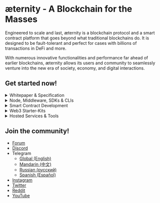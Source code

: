# æternity - A Blockchain for the Masses

Engineered to scale and last, æternity is a blockchain protocol and a smart contract platform that goes beyond what traditional blockchains do. It is designed to be fault-tolerant and perfect for cases with billions of transactions in DeFi and more.

With numerous innovative functionalities and performance far ahead of earlier blockchains, æternity allows its users and community to seamlessly venture into the new era of society, economy, and digital interactions.

## Get started now!

<details>
  <summary>Whitepaper & Specification</summary> 

- <a href='https://github.com/keypair/white-paper/blob/master/aeternity-whitepaper.pdf' target='_blank'>whitepaper</a> - Whitepaper draft from 2020 where most parts still valid and up to date
- <a href='https://github.com/aeternity/protocol' target='_blank'>protocol</a> - Specification of the æternity blockchain protocol
</details>

<details>
  <summary>Node, Middleware, SDKs & CLIs</summary> 

### Node
- <a href='https://github.com/aeternity/aeternity' target='_blank'>aeternity</a> - Core implementation written in Erlang

### Middleware
- <a href='https://github.com/aeternity/ae_mdw' target='_blank'>ae_mdw</a> - Middleware written in Elixir

### SDKs
Compatible with latest æternity version:

- <a href='https://github.com/aeternity/aepp-sdk-js' target='_blank'>aepp-sdk-js</a> - JavaScript/TypeScript SDK (recommended)
- <a href='https://github.com/kryptokrauts/aepp-sdk-java' target='_blank'>aepp-sdk-java</a> - Java SDK

There are outdated SDKs available which are in most cases not compatible to the latest release. If you have an urgent need for one of the following SDKs or any other programming language let us know!

- <a href='https://github.com/aeternity/aepp-sdk-python' target='_blank'>aepp-sdk-python</a> - Python SDK
- <a href='https://github.com/aeternity/aepp-sdk-go' target='_blank'>aepp-sdk-go</a> - Python SDK
- <a href='https://github.com/aeternity/aepp-sdk-elixir' target='_blank'>aepp-sdk-elixir</a> - Python SDK

### CLIs
- <a href='https://github.com/aeternity/aepp-cli-js' target='_blank'>aepp-cli-js</a> - CLI for the æternity blockchain
- <a href='https://github.com/aeternity/aesophia_cli' target='_blank'>aesophia_cli</a> - CLI for the Sophia compiler
- <a href='https://github.com/aeternity/musig_cli' target='_blank'>musig_cli</a> - CLI for MultiSig

</details>

<details>
  <summary>Smart Contract Development</summary> 

### Sophia Compiler
- <a href='https://github.com/aeternity/aesophia' target='_blank'>aesophia</a> - Sophia compiler
- <a href='https://github.com/aeternity/aesophia_http' target='_blank'>aesophia_http</a> - HTTP interface to the Sophia compiler

### REPL
- <a href='https://github.com/aeternity/aerepl' target='_blank'>aerepl</a> - A sophisticated Read-Eval-Print Loop for Sophia

### Frameworks
- <a href='https://github.com/aeternity/aeproject' target='_blank'>aeproject</a> - Testing framework for Sophia Smart Contract development

### Syntax Highlighting
- <a href='https://github.com/mradkov/vscode-sophia' target='_blank'>vscode-sophia</a> - VSCode extension
- <a href='https://github.com/yinkaenoch/sophia-vim-syntax' target='_blank'>sophia-vim-syntax</a> - VIM configuration
- <a href='https://forum.aeternity.com/t/sophia-emacs-mode/4233/6' target='_blank'>sophia-emacs-mode</a> - Emacs Mode
- <a href='https://github.com/aeternity/sublime-sophia' target='_blank'>sublime-sophia</a> - Sublime Text package

### Token Standards

#### Fungible Tokens
- <a href='https://github.com/aeternity/AEXs/blob/master/AEXS/aex-9.md' target='_blank'>AEX-9</a> - Fungible Token Standard inspired by ERC-20

#### Non Fungible Tokens
- <a href='https://github.com/aeternity/AEXs/blob/master/AEXS/aex-141.md' target='_blank'>AEX-141</a> - NFT-Standard inspired by ERC-721

### Example implementations

#### DeFi
- <a href='https://github.com/aeternity/aeternity-fungible-token' target='_blank'>aeternity-fungible-token</a> - Reference implementation of the AEX-9 standard
- <a href='https://github.com/mradkov/aeternity-token-sale-example' target='_blank'>aeternity-token-sale-example</a> - Simple token sale example
- <a href='https://github.com/aeternity/dex-contracts-v2' target='_blank'>dex-contracts-v2</a> - Automated Market Maker (AMM) implementation that powers the <a href='https://dex.superhero.com' target='_blank'>Superhero DEX</a>
- <a href='https://github.com/aeternity/tipping-contract' target='_blank'>tipping-contract</a> - Tipping contracts that handle tips in <a href='https://superhero.com' target='_blank'>Superhero Social</a>
- <a href='https://github.com/aeternity/tipping-oracle-service' target='_blank'>tipping-oracle-service</a> - Tipping oracle including contracts that handle claims of tips in <a href='https://superhero.com' target='_blank'>Superhero Social</a>
- <a href='https://github.com/jelly-swap/jelly-ae-htlc' target='_blank'>jelly-ae-htlc</a> - Hashed TimeLock Contract (HTLC) used in [JellySwap](https://jelly.market)

#### NFTs
- <a href='https://github.com/aeternity/aex141-nft-collection-example' target='_blank'>aex141-nft-collection-example</a> - Example NFT collection using the AEX-141 standard
- <a href='https://github.com/aeternity/aex141-examples' target='_blank'>aex141-examples</a> - Further example implementations of the AEX-141 standard

#### Gaming
- <a href='https://github.com/aeternity/state-channel-demo' target='_blank'>state-channel-demo</a> - Official State Channel Demo that includes a ***Rock, Paper, Scissors*** game contract

#### MultiSig
- <a href='https://github.com/aeternity/ga-multisig-contract' target='_blank'>ga-multisig-contract</a> - Smart Contract that can be used to convert a regular, plain-old account (POA) into a MultiSig account using the Generalized Account feature of æternity

#### Others
- <a href='https://github.com/aeternity/aepp-sophia-examples' target='_blank'>aepp-sophia-examples</a> - Several examples that showcase different features and the usage of AEproject

</details>

<details>
  <summary>Web3 Starter-Kits</summary>

### Wallets
- <a href='https://github.com/aeternity/superhero-wallet' target='_blank'>superhero-wallet</a> - The most advanced æternity wallet implementation which is available on desktop as browser extension for Chrome & Firefox as well as on mobile for Android & iOS.

### Boilerplates
- <a href='https://github.com/YinkaEnoch/aepp-boilerplate-angular' target='_blank'>aepp-boilerplate-angular</a> - Angular æpp boilerplate showcasing the usage of SDK to connect to Superhero Wallet
- <a href='https://github.com/emmanuelJet/aepp-boilerplate-react' target='_blank'>aepp-boilerplate-react</a> - React æpp boilerplate showcasing the usage of SDK to connect to Superhero Wallet
- <a href='https://github.com/aeternity/aepp-boilerplate-vue' target='_blank'>aepp-boilerplate-vue</a> - Vue æpp boilerplate showcasing the usage of SDK to connect to Superhero Wallet

</details>

<details>
  <summary>Hosted Services & Tools</summary> 

### Node
- <a href='https://mainnet.aeternity.io/v3/status' target='_blank'>Mainnet</a> - Access to the `status` endpoint
- <a href='https://testnet.aeternity.io/v3/status' target='_blank'>Testnet</a> - Access to the `status` endpoint
- <a href='https://api-docs.aeternity.io' target='_blank'>Swagger-UI</a> - Explore and interact with the Node API

### Middleware
- <a href='https://mainnet.aeternity.io/mdw/v2/status' target='_blank'>Mainnet</a> - Access to the `status` endpoint
- <a href='https://testnet.aeternity.io/mdw/v2/status' target='_blank'>Testnet</a> - Access to the `status` endpoint

### Explorer
- <a href='https://explorer.aeternity.io' target='_blank'>Mainnet</a> - Explore the history of æternity mainnet
- <a href='https://explorer.testnet.aeternity.io' target='_blank'>Testnet</a> - Explore the history of æternity testnet

### Other Services

#### Faucet
- <a href='https://faucet.aeternity.io' target='_blank'>Testnet Faucet</a> - Fund your wallet with some Æ coins and get started

#### Smart Contract Development
- <a href='https://compiler.aepps.com/version' target='_blank'>Sophia HTTP Compiler</a> - Access the `version` endpoint
- <a href='https://repl.aeternity.io' target='_blank'>REPL</a> - REPL with a basic UI
- <a href='https://contracts.aepps.com' target='_blank'>Contract Editor</a> - Lightweight editor for quick prototyping
- <a href='https://studio.aepps.com/' target='_blank'>AEstudio</a> - IDE for quick prototyping with Wallet connection
</details>

## Join the community!
- <a href='https://forum.aeternity.com' target='_blank'>Forum</a>
- <a href='https://discord.gg/55f8F2jZq4' target='_blank'>Discord</a>
- Telegram
    - <a href='https://t.me/aeternity' target='_blank'>Global (English)</a>
    - <a href='https://t.me/AEChinaCommunity' target='_blank'>Mandarin (中文)</a>
    - <a href='https://t.me/aeternityRU' target='_blank'>Russian (русский)</a>
    - <a href='https://t.me/aeternityEsp' target='_blank'>Spanish (Español)</a>
- <a href='https://www.instagram.com/aeternity.blockchain/' target='_blank'>Instagram</a>
- <a href='https://twitter.com/aeternity' target='_blank'>Twitter</a>
- <a href='https://www.reddit.com/r/Aeternity/' target='_blank'>Reddit</a>
- <a href='https://www.youtube.com/channel/UCEsM0b7QPazeMR80DxNkzCA' target='_blank'>YouTube</a>